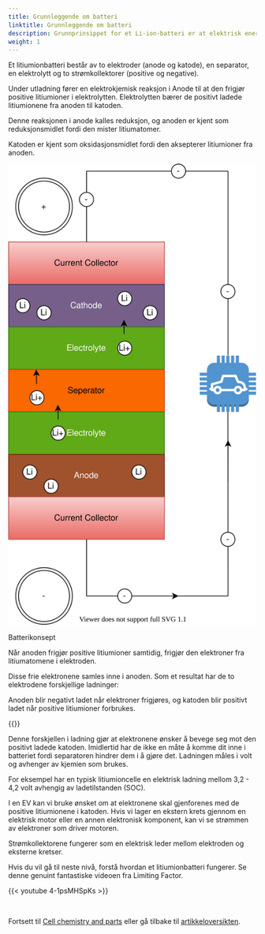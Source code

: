 ```yaml
---
title: Grunnleggende om batteri
linktitle: Grunnleggende om batteri
description: Grunnprinsippet for et Li-ion-batteri er at elektrisk energi skapes ved en elektrokjemisk reaksjon mellom to metaller med ulik affinitet.
weight: 1
---
```

<!-- markdownlint-disable MD033 -->

Et litiumionbatteri består av to elektroder (anode og katode), en separator, en elektrolytt og to strømkollektorer (positive og negative).

Under utladning fører en elektrokjemisk reaksjon i Anode til at den frigjør positive litiumioner i elektrolytten. Elektrolytten bærer de positivt ladede litiumionene fra anoden til katoden.

Denne reaksjonen i anode kalles reduksjon, og anoden er kjent som reduksjonsmidlet fordi den mister litiumatomer.

Katoden er kjent som oksidasjonsmidlet fordi den aksepterer litiumioner fra anoden.

<figur>
<img src="batteryconcept.drawio.svg" alt="battery concept" class="img-fluid mx-auto d-block">
<figcaption>
         <p class="lead text-center fw-semibold">
             Batterikonsept
         </p>
     </figcaption>
</figur>

Når anoden frigjør positive litiumioner samtidig, frigjør den elektroner fra litiumatomene i elektroden.

Disse frie elektronene samles inne i anoden. Som et resultat har de to elektrodene forskjellige ladninger:

Anoden blir negativt ladet når elektroner frigjøres, og katoden blir positivt ladet når positive litiumioner forbrukes.

{{<evkxdisplayaddarticle />}}

Denne forskjellen i ladning gjør at elektronene ønsker å bevege seg mot den positivt ladede katoden. Imidlertid har de ikke en måte å komme dit inne i batteriet fordi separatoren hindrer dem i å gjøre det. Ladningen måles i volt og avhenger av kjemien som brukes.

For eksempel har en typisk litiumioncelle en elektrisk ladning mellom 3,2 - 4,2 volt avhengig av ladetilstanden (SOC).

I en EV kan vi bruke ønsket om at elektronene skal gjenforenes med de positive litiumionene i katoden. Hvis vi lager en ekstern krets gjennom en elektrisk motor eller en annen elektronisk komponent, kan vi se strømmen av elektroner som driver motoren.

Strømkollektorene fungerer som en elektrisk leder mellom elektroden og eksterne kretser.

Hvis du vil gå til neste nivå, forstå hvordan et litiumionbatteri fungerer. Se denne genuint fantastiske videoen fra Limiting Factor.

{{< youtube 4-1psMHSpKs >}}

<br />

Fortsett til [Cell chemistry and parts](../cellchemistry/) eller gå tilbake til [artikkeloversikten](../).